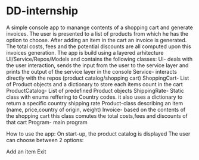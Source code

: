 # DD-internship
A simple console app to manange contents of a shopping cart and generate invoices. The user is presented to a list of products from which he has the option to choose. After adding an item in the cart an invoice is generated. The total costs, fees and the potential discounts are all computed upon this invoices generation. The app is build using a layered arhitecture UI/Service/Repos/Models and contains the following classes: UI- deals with the user interaction, sends the input from the user to the service layer and prints the output of the service layer in the console Service- interacts directly with the repos (product catalog/shopping cart) ShoppingCart- List of Product objects and a dictionary to store each items count in the cart ProductCatalog- List of predefined Product objects ShippingRate- Static class with enums reffering to Country codes. it also uses a dictionary to return a specific country shipping rate Product-class describing an item (name, price,country of origin, weight) Invoice- based on the contents of the shopping cart this class comutes the total costs,fees and discounts of that cart Program- main program

How to use the app: On start-up, the product catalog is displayed The user can choose between 2 options:

Add an item
Exit
